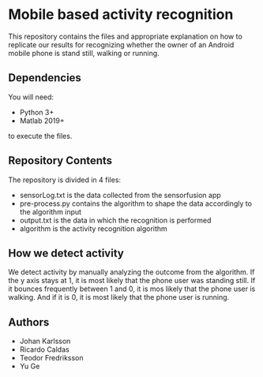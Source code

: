 # Mobile based activity recognition
This repository contains the files and appropriate explanation on how to replicate our results for recognizing whether the owner of an Android mobile phone is stand still, walking or running.

## Dependencies

You will need:

- Python 3+
- Matlab 2019+

to execute the files.

## Repository Contents

The repository is divided in 4 files: 

 - sensorLog.txt is the data collected from the sensorfusion app
 - pre-process.py contains the algorithm to shape the data accordingly to the algorithm input
 - output.txt is the data in which the recognition is performed
 - algorithm is the activity recognition algorithm

## How we detect activity

We detect activity by manually analyzing the outcome from the algorithm. If the y axis stays at 1, it is most likely that the phone user was standing still. If it bounces frequently between 1 and 0, it is mos likely that the phone user is walking. And if it is 0, it is most likely that the phone user is running.

## Authors
* Johan Karlsson
* Ricardo Caldas
* Teodor Fredriksson
* Yu Ge
